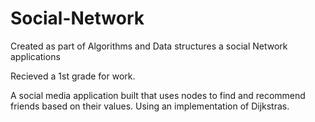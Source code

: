 # Social-Network
Created as part of Algorithms and Data structures a social Network applications

Recieved a 1st grade for work. 

A social media application built that uses nodes to find and recommend friends based on their values.
Using an implementation of Dijkstras.
